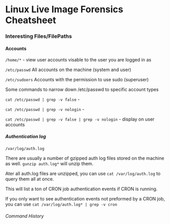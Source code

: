 # Linux Live Image Forensics Cheatsheet

### Interesting Files/FilePaths

#### Accounts

``` /home/* ``` - view user accounts visable to the user you are logged in as

``` /etc/passwd ``` All accounts on the machine (system and user)

``` /etc/sudoers ``` Accounts with the permission to use sudo (superuser)

Some commands to narrow down /etc/passwd to specific account types

``` cat /etc/passwd | grep -v false ``` -

``` cat /etc/passwd | grep -v nologin ``` - 

``` cat /etc/passwd | grep -v false | grep -v nologin ``` - display on user accounts

##### Authentication log 

``` /var/log/auth.log ```

There are usually a number of gzipped auth log files stored on the machine as well. ``` gunzip auth.log* ``` will unzip them.

Ater all auth.log files are unzipped, you can use ``` cat /var/log/auth.log ``` to query them all at once. 

This will list a ton of CRON job authentication events if CRON is running. 

If you only want to see authentication events not preformed by a CRON job, you can use ``` cat /var/log/auth.log* | grep -v cron ```

###### Command History

``` /var/
